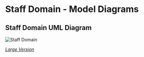 # Staff Domain - Model Diagrams

## Staff Domain UML Diagram

![Staff Domain](https://edfidocs.blob.core.windows.net/$web/img/reference/data-standard/Staff%20UML.png)

[_Large Version_](https://edfidocs.blob.core.windows.net/$web/img/reference/data-standard/Staff%20UML.png)
